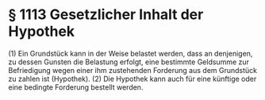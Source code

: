 # § 1113 Gesetzlicher Inhalt der Hypothek
(1) Ein Grundstück kann in der Weise belastet werden, dass an denjenigen, zu dessen Gunsten die Belastung erfolgt, eine bestimmte Geldsumme zur Befriedigung wegen einer ihm zustehenden Forderung aus dem Grundstück zu zahlen ist (Hypothek).
(2) Die Hypothek kann auch für eine künftige oder eine bedingte Forderung bestellt werden.